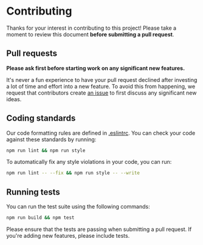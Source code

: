 # Contributing

Thanks for your interest in contributing to this project! Please take a moment to review this document **before submitting a pull request**.

## Pull requests

**Please ask first before starting work on any significant new features.**

It's never a fun experience to have your pull request declined after investing a lot of time and effort into a new feature. To avoid this from happening, we request that contributors create [an issue](https://github.com/elilambnz/react-py/issues/new?labels=enhancement) to first discuss any significant new ideas.

## Coding standards

Our code formatting rules are defined in [.eslintrc](https://github.com/elilambnz/react-py/blob/master/.eslintrc.json). You can check your code against these standards by running:

```sh
npm run lint && npm run style
```

To automatically fix any style violations in your code, you can run:

```sh
npm run lint -- --fix && npm run style -- --write
```

## Running tests

You can run the test suite using the following commands:

```sh
npm run build && npm test
```

Please ensure that the tests are passing when submitting a pull request. If you're adding new features, please include tests.
